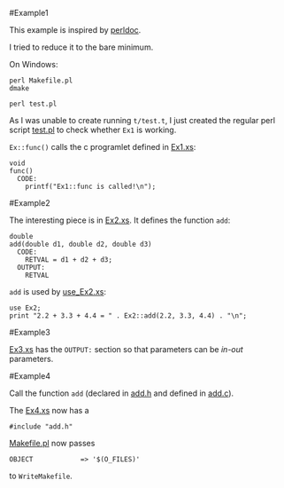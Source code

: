 #Example1

This example is inspired by [perldoc](http://perldoc.perl.org/perlxstut.html#EXAMPLE-1).

I tried to reduce it to the bare minimum.

On Windows:

    perl Makefile.pl
    dmake

    perl test.pl

As I was unable to create running `t/test.t`, I just created the regular perl script
[test.pl](https://raw.github.com/ReneNyffenegger/development_misc/master/perl/xs/Example1/test.pl) to check whether
`Ex1` is working.

`Ex::func()` calls the c programlet defined in [Ex1.xs](https://raw.github.com/ReneNyffenegger/development_misc/master/perl/xs/Example1/Ex1.xs):

    void
    func()
      CODE:
        printf("Ex1::func is called!\n");


#Example2

The interesting piece is in [Ex2.xs](https://raw.github.com/ReneNyffenegger/development_misc/master/perl/xs/Example2/Ex2.xs). It defines the function `add`: 

    double 
    add(double d1, double d2, double d3)
      CODE:
        RETVAL = d1 + d2 + d3;
      OUTPUT:
        RETVAL

`add` is used by [use_Ex2.xs](https://raw.github.com/ReneNyffenegger/development_misc/master/perl/xs/Example2/use_Ex2.xs):

    use Ex2;
    print "2.2 + 3.3 + 4.4 = " . Ex2::add(2.2, 3.3, 4.4) . "\n";

#Example3

[Ex3.xs](https://raw.github.com/ReneNyffenegger/development_misc/master/perl/xs/Example3/Ex3.xs) has the `OUTPUT:` section so that parameters can be *in-out* parameters.


#Example4

Call the function `add` (declared in [add.h](https://raw.github.com/ReneNyffenegger/development_misc/master/perl/xs/Example4/add.h) and defined in
[add.c](https://raw.github.com/ReneNyffenegger/development_misc/master/perl/xs/Example4/add.c)).

The [Ex4.xs](https://raw.github.com/ReneNyffenegger/development_misc/master/perl/xs/Example4/Ex4.xs) now has a

    #include "add.h"

[Makefile.pl](https://raw.github.com/ReneNyffenegger/development_misc/master/perl/xs/Example4/Makefile.pl) now passes

    OBJECT            => '$(O_FILES)'

to `WriteMakefile`.




